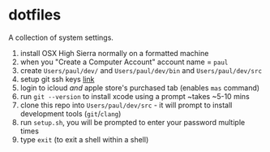 # dotfiles

A collection of system settings.

1. install OSX High Sierra normally on a formatted machine
1. when you "Create a Computer Account" account name = `paul`
1. create `Users/paul/dev/` and `Users/paul/dev/bin` and `Users/paul/dev/src`
1. setup git ssh keys [link](https://help.github.com/articles/generating-a-new-ssh-key-and-adding-it-to-the-ssh-agent/)
1. login to icloud *and* apple store's purchased tab (enables `mas` command)
1. run `git --version` to install xcode using a prompt ~takes ~5-10 mins
1. clone this repo into `Users/paul/dev/src` - it will prompt to install development tools (`git`/`clang`)
1. run `setup.sh`, you will be prompted to enter your password multiple times
1. type `exit` (to exit a shell within a shell)
